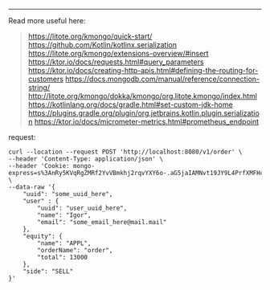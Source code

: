 
--- 

Read more useful here:
> https://litote.org/kmongo/quick-start/  
> https://github.com/Kotlin/kotlinx.serialization  
> https://litote.org/kmongo/extensions-overview/#insert
> https://ktor.io/docs/requests.html#query_parameters
> https://ktor.io/docs/creating-http-apis.html#defining-the-routing-for-customers
> https://docs.mongodb.com/manual/reference/connection-string/
> http://litote.org/kmongo/dokka/kmongo/org.litote.kmongo/index.html
> https://kotlinlang.org/docs/gradle.html#set-custom-jdk-home
> https://plugins.gradle.org/plugin/org.jetbrains.kotlin.plugin.serialization
> https://ktor.io/docs/micrometer-metrics.html#prometheus_endpoint  

request:
```http request
curl --location --request POST 'http://localhost:8080/v1/order' \
--header 'Content-Type: application/json' \
--header 'Cookie: mongo-express=s%3AnRy5KVqRgZMRf2YvVBmkhj2rqvYXY6o-.aG5jaIAMNvt19JY9L4PrfXMFHci5M%2BfttPI60DrP5Yk' \
--data-raw '{
    "uuid": "some_uuid_here",
    "user" : {
        "uuid": "user_uuid_here",
        "name": "Igor",
        "email": "some_email_here@mail.mail"
    },
    "equity": {
        "name": "APPL",
        "orderName": "order",
        "total": 13000
    },
    "side": "SELL"
}'
```